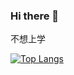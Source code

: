 ### Hi there 👋

不想上学

[![Top Langs](https://github-readme-stats.vercel.app/api/top-langs/?username=kingfiox&hide=Jupyter+Notebook,Typst)](https://github.com/anuraghazra/github-readme-stats)
